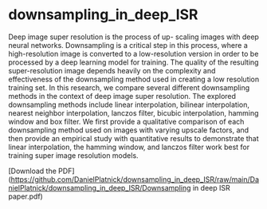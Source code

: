 # downsampling_in_deep_ISR
Deep image super resolution is the process of up-
scaling images with deep neural networks. Downsampling is a
critical step in this process, where a high-resolution image is
converted to a low-resolution version in order to be processed by
a deep learning model for training. The quality of the resulting
super-resolution image depends heavily on the complexity and
effectiveness of the downsampling method used in creating a
low resolution training set. In this research, we compare several
different downsampling methods in the context of deep image
super resolution. The explored downsampling methods include
linear interpolation, bilinear interpolation, nearest neighbor interpolation, lanczos filter, bicubic interpolation, hamming window
and box filter. We first provide a qualitative comparison of
each downsampling method used on images with varying upscale
factors, and then provide an empirical study with quantitative
results to demonstrate that linear interpolation, the hamming
window, and lanczos filter work best for training super image
resolution models.


[Download the PDF](https://github.com/DanielPlatnick/downsampling_in_deep_ISR/raw/main/DanielPlatnick/downsampling_in_deep_ISR/Downsampling in deep ISR paper.pdf)
